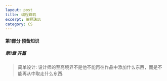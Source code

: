 ```yaml
---
layout: post
title: 编程珠玑
excerpt: 编程珠玑
category: CS
---
```


#### 第1部分 预备知识

##### 第1章 开篇

> 简单设计: 设计师的至高境界不是他不能再往作品中添加什么东西，而是不能再从中取走什么东西.



